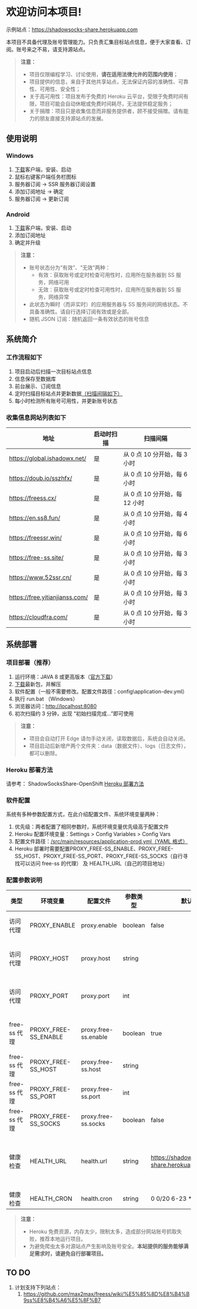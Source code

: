 # 欢迎访问本项目!

示例站点：https://shadowsocks-share.herokuapp.com   

本项目不具备代理及账号管理能力。只负责汇集目标站点信息，便于大家查看、订阅。账号来之不易，请支持源站点。

> **注意：**
> - 项目仅限编程学习、讨论使用，**请在适用法律允许的范围内使用**；
> - 项目提供的信息，来自于其他共享站点，无法保证内容的准确性、可靠性、可用性、安全性；
> - 关于高可用性：项目发布于免费的 Heroku 云平台，受限于免费时间有限，项目可能会自动休眠或免费时间耗尽，无法提供稳定服务；
> - 关于捐赠：项目只是收集信息而非服务提供者，顾不接受捐赠。请有能力的朋友直接支持源站点的发展。


## 使用说明

### Windows

1. [下载](https://github.com/shadowsocksr-backup/shadowsocksr-csharp/releases)客户端，安装、启动
1. 鼠标右键客户端任务栏图标
1. 服务器订阅 -> SSR 服务器订阅设置
1. 添加订阅地址 -> 确定
1. 服务器订阅 -> 更新订阅

### Android

1. [下载](https://github.com/shadowsocksrr/shadowsocksr-android/releases)客户端，安装、启动
1. 添加订阅地址
1. 确定并升级

> **注意：**
> - 账号状态分为“有效”、“无效”两种：
>   - 有效：获取账号或定时检查可用性时，应用所在服务器到 SS 服务，网络可用
>   - 无效：获取账号或定时检查可用性时，应用所在服务器到 SS 服务，网络异常
> - 此状态为瞬时（而非实时）的应用服务器与 SS 服务间的网络状态。不具备准确性。请自行选择订阅有效或是全部。
> - 随机 JSON 订阅：随机返回一条有效状态的账号信息


## 系统简介

### 工作流程如下

1. 项目启动后扫描一次目标站点信息
1. 信息保存至数据库
1. 前台展示、订阅信息
1. 定时扫描目标站点并更新数据[（扫描间隔如下）](#收集信息网站列表如下)
1. 每小时检测所有账号可用性，并更新账号状态

### 收集信息网站列表如下

地址 | 启动时扫描 | 扫描间隔
---- | ---- | ----
https://global.ishadowx.net/ | 是 | 从 0 点 10 分开始，每 3 小时
https://doub.io/sszhfx/ | 是 | 从 0 点 10 分开始，每 6 小时
https://freess.cx/ | 是 | 从 0 点 10 分开始，每 12 小时
https://en.ss8.fun/ | 是 | 从 0 点 10 分开始，每 4 小时
https://freessr.win/ | 是 | 从 0 点 10 分开始，每 6 小时
https://free-ss.site/ | 是 | 从 0 点 10 分开始，每 3 小时
https://www.52ssr.cn/ | 是 | 从 0 点 10 分开始，每 3 小时
https://free.yitianjianss.com/ | 是 | 从 0 点 10 分开始，每 3 小时
https://cloudfra.com/ | 是 | 从 0 点 10 分开始，每 3 小时


## 系统部署

### 项目部署（推荐）

1. 运行环境：JAVA 8 或更高版本（[官方下载](http://www.oracle.com/technetwork/java/javase/downloads/index.html)）
1. [下载](https://github.com/zc-zh-001/ShadowSocks-Share/releases)最新包，并解压
1. 软件配置（一般不需要修改。配置文件路径：config\application-dev.yml）
1. 执行 run.bat （Windows）
1. 浏览器访问：[http://localhost:8080](http://localhost:8080)
1. 初次扫描约 3 分钟，出现 “初始扫描完成...”即可使用

> **注意：**
> - 项目会自动打开 Edge 请勿手动关闭，读取数据后，系统会自动关闭。
> - 项目启动后新增产两个文件夹：data（数据文件）、logs（日志文件），都可以删除。

### Heroku 部署方法

请参考：
ShadowSocksShare-OpenShift [Heroku 部署方法](https://github.com/the0demiurge/ShadowSocksShare-OpenShift#heroku-%E9%83%A8%E7%BD%B2%E6%96%B9%E6%B3%95) 

### 软件配置

系统有多种参数配置方式，在此介绍配置文件、系统环境变量两种：
1. 优先级：两者配置了相同参数时，系统环境变量优先级高于配置文件
1. Heroku 配置环境变量：Settings > Config Variables > Config Vars
1. 配置文件路径：[/src/main/resources/application-prod.yml（YAML 格式）](https://github.com/zc-zh-001/ShadowSocks-Share/blob/master/src/main/resources/application-prod.yml)
1. Heroku 部署时需要配置PROXY_FREE-SS_ENABLE、PROXY_FREE-SS_HOST、PROXY_FREE-SS_PORT、PROXY_FREE-SS_SOCKS（自行寻找可以访问 free-ss 的代理） 及 HEALTH_URL（自己的项目地址）

### 配置参数说明

类型 | 环境变量 | 配置文件 | 参数类型 | 默认值 | 说明
---- | ---- | ---- | ---- | ---- | ----
访问代理 | PROXY_ENABLE | proxy.enable | boolean | false | 访问目标网站是否启动代理（除 free-ss）
访问代理 | PROXY_HOST | proxy.host | string | | 启动代理时（proxy.enable为true），配置代理IP
访问代理 | PROXY_PORT | proxy.port | int | | 启动代理时（proxy.enable为true），配置代理端口
free-ss 代理 | PROXY_FREE-SS_ENABLE | proxy.free-ss.enable | boolean | true | 部分云服务器无法访问 free-ss，需要开启代理访问
free-ss 代理 | PROXY_FREE-SS_HOST | proxy.free-ss.host | string | | 访问 free-ss 代理IP
free-ss 代理 | PROXY_FREE-SS_PORT | proxy.free-ss.port | int | | 访问 free-ss 端口
free-ss 代理 | PROXY_FREE-SS_SOCKS | proxy.free-ss.socks | boolean | false | 是否为 socks 代理
健康检查 | HEALTH_URL | health.url | string | https://shadowsocks-share.herokuapp.com/count | Heroku 应用 30 分钟没有访问会自动休眠，为防止休眠，按 health.cron 频率访问该连接
健康检查 | HEALTH_CRON | health.cron | string | 0 0/20 6-23 * * ? | health.url 访问频率

> **注意：**
> - Heroku 免费资源，内存太少，限制太多，造成部分网站账号抓取失败，推荐本地运行项目。
> - 为避免爬虫太多对源站点产生影响及账号安全。**本站提供的服务能够满足需求时，请避免自行部署项目。**


## TO DO

1. 计划支持下列站点：
    1. https://github.com/max2max/freess/wiki/%E5%85%8D%E8%B4%B9ss%E8%B4%A6%E5%8F%B7